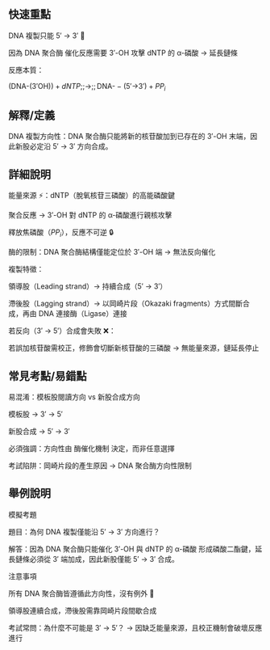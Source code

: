 ## 快速重點

DNA 複製只能 5′ → 3′ 🧬

因為 DNA 聚合酶 催化反應需要 3′-OH 攻擊 dNTP 的 α-磷酸 → 延長鏈條

反應本質：

$(\text{DNA-}(3′\text{OH})) + dNTP ;;\rightarrow;; \text{DNA-}-(5′\text{→3′}) + PP_i$


## 解釋/定義

DNA 複製方向性：DNA 聚合酶只能將新的核苷酸加到已存在的 3′-OH 末端，因此新股必定沿 5′ → 3′ 方向合成。


## 詳細說明

能量來源 ⚡：dNTP（脫氧核苷三磷酸）的高能磷酸鍵

聚合反應 → 3′-OH 對 dNTP 的 α-磷酸進行親核攻擊

釋放焦磷酸（$PP_i$），反應不可逆 🔒

酶的限制：DNA 聚合酶結構僅能定位於 3′-OH 端 → 無法反向催化

複製特徵：

領導股（Leading strand）→ 持續合成（5′ → 3′）

滯後股（Lagging strand）→ 以岡崎片段（Okazaki fragments）方式間斷合成，再由 DNA 連接酶（Ligase）連接

若反向（3′ → 5′）合成會失敗 ❌：

若誤加核苷酸需校正，修飾會切斷新核苷酸的三磷酸 → 無能量來源，鏈延長停止


## 常見考點/易錯點

易混淆：模板股閱讀方向 vs 新股合成方向

模板股 → 3′ → 5′

新股合成 → 5′ → 3′

必須強調：方向性由 酶催化機制 決定，而非任意選擇

考試陷阱：岡崎片段的產生原因 → DNA 聚合酶方向性限制


## 舉例說明

模擬考題

題目：為何 DNA 複製僅能沿 5′ → 3′ 方向進行？

解答：因為 DNA 聚合酶只能催化 3′-OH 與 dNTP 的 α-磷酸 形成磷酸二酯鍵，延長鏈條必須從 3′ 端加成，因此新股僅能 5′ → 3′ 合成。

注意事項

所有 DNA 聚合酶皆遵循此方向性，沒有例外 📐

領導股連續合成，滯後股需靠岡崎片段間歇合成

考試常問：為什麼不可能是 3′ → 5′？ → 因缺乏能量來源，且校正機制會破壞反應進行
